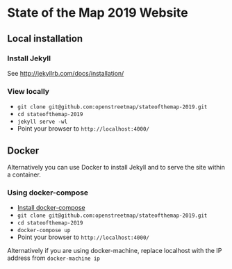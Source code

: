 # State of the Map 2019 Website

## Local installation

### Install Jekyll

See http://jekyllrb.com/docs/installation/

### View locally

* `git clone git@github.com:openstreetmap/stateofthemap-2019.git`
* `cd stateofthemap-2019`
* `jekyll serve -wl`
* Point your browser to `http://localhost:4000/`

## Docker

Alternatively you can use Docker to install Jekyll and to serve the site within a container.

### Using docker-compose

* [Install docker-compose](https://docs.docker.com/compose/install/)
* `git clone git@github.com:openstreetmap/stateofthemap-2019.git`
* `cd stateofthemap-2019`
* `docker-compose up`
* Point your browser to `http://localhost:4000/`

Alternatively if you are using docker-machine, replace localhost with the IP address from `docker-machine ip`
